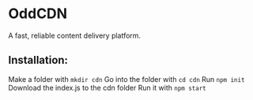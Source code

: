 # OddCDN

A fast, reliable content delivery platform.

## Installation:
Make a folder with `mkdir cdn`
Go into the folder with `cd cdn`
Run `npm init`
Download the index.js to the cdn folder
Run it with `npm start`
